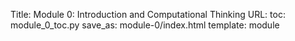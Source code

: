 Title: Module 0: Introduction and Computational Thinking
URL:
toc: module_0_toc.py
save_as: module-0/index.html
template: module